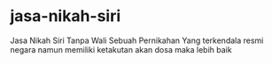# jasa-nikah-siri
Jasa Nikah Siri Tanpa Wali Sebuah Pernikahan Yang terkendala resmi negara namun memiliki ketakutan akan dosa maka lebih baik
